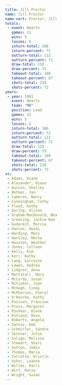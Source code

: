 ```yaml
---
title: Jill Proctor
name: Jill Proctor
name-sort: Proctor, Jill
totals:
 - event: Hearts
   games: 11
   wins: 5
   losses: 6
   inturn-total: 106
   inturn-percent: 72
   outturn-total: 112
   outturn-percent: 71
   draw-total: 118
   draw-percent: 75
   takeout-total: 100
   takeout-percent: 67
   shots-total: 218
   shots-percent: 72
years:
 - year: 1991
   event: Hearts
   team: "MB"
   position: Lead
   games: 11
   wins: 5
   losses: 6
   inturn-total: 106
   inturn-percent: 72
   outturn-total: 112
   outturn-percent: 71
   draw-total: 118
   draw-percent: 75
   takeout-total: 100
   takeout-percent: 67
   shots-total: 218
   shots-percent: 72
vs:
 - Adams, Diane
 - Alexander, Diane
 - Aucoin, Shelley
 - Betker, Jan
 - Cameron, Nancy
 - Cunningham, Cathy
 - Floyd, Kathy
 - Goring, Alison
 - Graham-MacDonald, Bea
 - Greening, Jackie-Rae
 - Gudereit, Marcia
 - Hanlon, Heidi
 - Harding, Mary
 - Hensley, Merna
 - Houston, Heather
 - Jones, Colleen
 - Kelly, Kim
 - Kerr, Kathy
 - Lang, Lorraine
 - Lawes, Andrea
 - Lidgren, Anna
 - Mattatall, Mary
 - McCurdy, Susan
 - McCusker, Joan
 - McHugh, Cindy
 - McPherson, Cheryl
 - O'Rourke, Kathy
 - Poisson, Francine
 - Pross, Margaret
 - Pushkar, Diane
 - Putland, Rose
 - Roberts, Angela
 - Santos, Deb
 - Schmirler, Sandra
 - Skinner, Julie
 - Soligo, Melissa
 - Stewart, Sheri
 - Sutton, Jodie
 - Thomas, Maria
 - Turcotte, Kristin
 - Usher, Leanne
 - Willms, Karri
 - Witt, Katie
 - Wright, Susan
---
```

